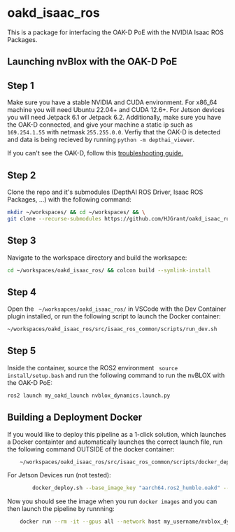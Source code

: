 # oakd_isaac_ros

This is a package for interfacing the OAK-D PoE with the NVIDIA Isaac ROS Packages. 

## Launching nvBlox with the OAK-D PoE
## Step 1
Make sure you have a stable NVIDIA and CUDA environment. For x86_64 machine you will need Ubuntu 22.04+ and CUDA 12.6+. For Jetson devices you will need Jetpack 6.1 or Jetpack 6.2. 
Additionally, make sure you have the OAK-D connected, and give your machine a static ip such as ` 169.254.1.55 ` with netmask ` 255.255.0.0 `. Verfiy that the OAK-D is detected and data is being 
recieved by running ` python -m depthai_viewer `. 

If you can't see the OAK-D, follow this [troubleshooting guide.](https://docs.luxonis.com/hardware/platform/deploy/poe-deployment-guide#connected-to-the-same-lan-via-2-interfaces-wifi-ethernet)

## Step 2
Clone the repo and it's submodules (DepthAI ROS Driver, Isaac ROS Packages, ...) with the following command: 

```bash
mkdir ~/workspaces/ && cd ~/workspaces/ && \
git clone --recurse-submodules https://github.com/HJGrant/oakd_isaac_ros.git
```

## Step 3
Navigate to the workspace directory and build the worksapce: 

```bash
cd ~/workspaces/oakd_isaac_ros/ && colcon build --symlink-install
```

## Step 4
Open the ` ~/worksapces/oakd_isaac_ros/` in VSCode with the Dev Container plugin installed, or run the following script to launch the Docker container:

```bash
~/workspaces/oakd_isaac_ros/src/isaac_ros_common/scripts/run_dev.sh
```

## Step 5
Inside the container, source the ROS2 environment ` source install/setup.bash` and run the following command to run the nvBLOX with the OAK-D PoE:

```bash
ros2 launch my_oakd_launch nvblox_dynamics.launch.py
```

## Building a Deployment Docker
If you would like to deploy this pipeline as a 1-click solution, which launches a Docker containter and automatically launches the correct launch file, run the following command OUTSIDE of the docker container: 

```bash
    ~/workspaces/oakd_isaac_ros/src/isaac_ros_common/scripts/docker_deploy.sh --base_image_key "x86_64.ros2_humble.oakd" --ros_ws ~/workspaces/isaac_ros-dev --launch_package "my_oakd_launch" --launch_file "nvblox_dynamics.launch.py" -n "my_username/nvblox_dynamics_oakd" 
```

For Jetson Devices run (not tested):

```bash
        docker_deploy.sh --base_image_key "aarch64.ros2_humble.oakd" --ros_ws ~/workspaces/isaac_ros-dev --launch_package "my_oakd_launch" --launch_file "nvblox_dynamics.launch.py" -n "my_username/nvblox_dynamics_oakd_jetson_aarch64" 
```
Now you should see the image when you run `docker images` and you can then launch the pipeline by runnning: 

```bash
    docker run --rm -it --gpus all --network host my_username/nvblox_dynamics_oakd 
```
